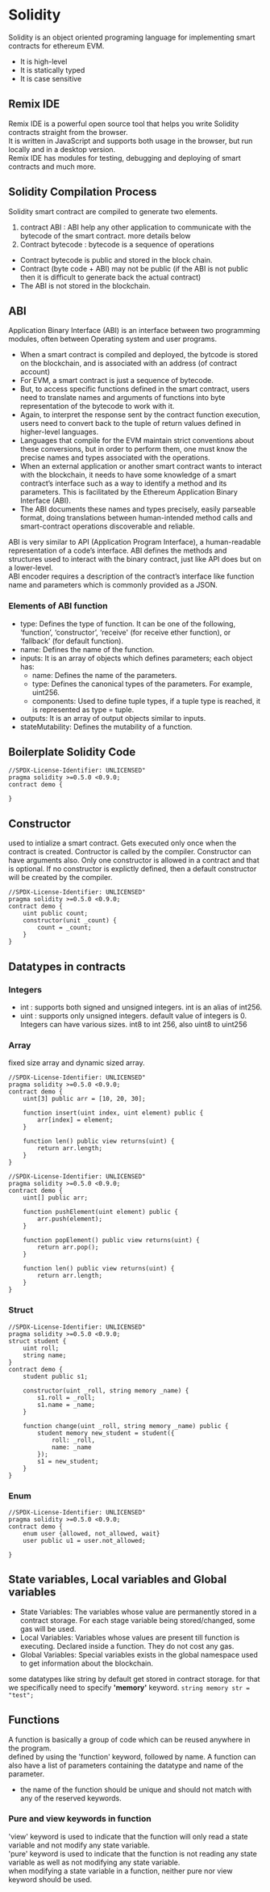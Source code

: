 # Solidity
Solidity is an object oriented programing language for implementing smart contracts for ethereum EVM.

- It is high-level
- It is statically typed
- It is case sensitive

## Remix IDE
Remix IDE is a powerful open source tool that helps you write Solidity contracts straight from the browser.\
It is written in JavaScript and supports both usage in the browser, but run locally and in a desktop version.\
Remix IDE has modules for testing, debugging and deploying of smart contracts and much more.

## Solidity Compilation Process
Solidity smart contract are compiled to generate two elements.
1. contract ABI : ABI help any other application to communicate with the bytecode of the smart contract. more details below
2. Contract bytecode : bytecode is a sequence of operations

- Contract bytecode is public and stored in the block chain.
- Contract (byte code + ABI) may not be public (if the ABI is not public then it is difficult to generate back the actual contract)
- The ABI is not stored in the blockchain.

## ABI
Application Binary Interface (ABI) is an interface between two programming modules, often between Operating system and user programs.
- When a smart contract is compiled and deployed, the bytcode is stored on the blockchain, and is associated with an address (of contract account)
- For EVM, a smart contract is just a sequence of bytecode.
- But, to access specific functions defined in the smart contract, users need to translate names and arguments of functions into byte representation of the bytecode to work with it.
- Again, to interpret the response sent by the contract function execution, users need to convert back to the tuple of return values defined in higher-level languages.
- Languages that compile for the EVM maintain strict conventions about these conversions, but in order to perform them, one must know the precise names and types associated with the operations.
- When an external application or another smart contract wants to interact with the blockchain, it needs to have some knowledge of a smart contract’s interface such as a way to identify a method and its parameters. This is facilitated by the Ethereum Application Binary Interface (ABI). 
- The ABI documents these names and types precisely, easily parseable format, doing translations between human-intended method calls and smart-contract operations discoverable and reliable.


ABI is very similar to API (Application Program Interface), a human-readable representation of a code’s interface. ABI defines the methods and structures used to interact with the binary contract, just like API does but on a lower-level.\
ABI encoder requires a description of the contract’s interface like function name and parameters which is commonly provided as a JSON.

### Elements of ABI function
- type: Defines the type of function. It can be one of the following, ‘function’, ‘constructor’, ‘receive' (for receive ether function), or ‘fallback’ (for default function).
- name: Defines the name of the function.
- inputs: It is an array of objects which defines parameters; each object has:
    - name: Defines the name of the parameters.
    - type: Defines the canonical types of the parameters. For example, uint256.
    - components: Used to define tuple types, if a tuple type is reached, it is represented as type = tuple.
- outputs: It is an array of output objects similar to inputs.
- stateMutability: Defines the mutability of a function.

## Boilerplate Solidity Code
```solidity
//SPDX-License-Identifier: UNLICENSED"
pragma solidity >=0.5.0 <0.9.0;
contract demo {
    
}
```

## Constructor
used to intialize a smart contract. Gets executed only once when the contract is created. Contructor is called by the compiler. Constructor can have arguments also.
Only one constructor is allowed in a contract and that is optional. If no constructor is explictly defined, then a default constructor will be created by the compiler.
```solidity
//SPDX-License-Identifier: UNLICENSED"
pragma solidity >=0.5.0 <0.9.0;
contract demo {
    uint public count;
    constructor(unit _count) {
        count = _count;
    }
}
```

## Datatypes in contracts
### Integers
- int : supports both signed and unsigned integers. int is an alias of int256.
- uint : supports only unsigned integers.
default value of integers is 0.\
Integers can have various sizes. int8 to int 256, also uint8 to uint256

### Array
fixed size array and dynamic sized array.
```solidity
//SPDX-License-Identifier: UNLICENSED"
pragma solidity >=0.5.0 <0.9.0;
contract demo {
    uint[3] public arr = [10, 20, 30];
    
    function insert(uint index, uint element) public {
        arr[index] = element;
    }
    
    function len() public view returns(uint) {
        return arr.length;
    }
}
```

```solidity
//SPDX-License-Identifier: UNLICENSED"
pragma solidity >=0.5.0 <0.9.0;
contract demo {
    uint[] public arr;
    
    function pushElement(uint element) public {
        arr.push(element);
    }
    
    function popElement() public view returns(uint) {
        return arr.pop();
    }
    
    function len() public view returns(uint) {
        return arr.length;
    }
}
```
### Struct

```solidity
//SPDX-License-Identifier: UNLICENSED"
pragma solidity >=0.5.0 <0.9.0;
struct student {
    uint roll;
    string name;
}
contract demo {
    student public s1;
    
    constructor(uint _roll, string memory _name) {
        s1.roll = _roll;
        s1.name = _name;
    }
    
    function change(uint _roll, string memory _name) public {
        student memory new_student = student({
            roll: _roll,
            name: _name
        });
        s1 = new_student;
    }
}
```

### Enum

```solidity
//SPDX-License-Identifier: UNLICENSED"
pragma solidity >=0.5.0 <0.9.0;
contract demo {
    enum user {allowed, not_allowed, wait}
    user public u1 = user.not_allowed;
    
}
```

## State variables, Local variables and Global variables
- State Variables: The variables whose value are permanently stored in a contract storage. For each stage variable being stored/changed, some gas will be used.
- Local Variables: Variables whose values are present till function is executing. Declared inside a function. They do not cost any gas.
- Global Variables: Special variables exists in the global namespace used to get information about the blockchain.

some datatypes like string by default get stored in contract storage. for that we specifically need to specify **'memory'** keyword.
``` string memory str = "test"; ```

## Functions
A function is basically a group of code which can be reused anywhere in the program.\
defined by using the 'function' keyword, followed by name. A function can also have a list of parameters containing the datatype and name of the parameter.
- the name of the function should be unique and should not match with any of the reserved keywords.

### Pure and view keywords in function
'view' keyword is used to indicate that the function will only read a state variable and not modify any state variable.\
'pure' keyword is used to indicate that the function is not reading any state variable as well as not modifying any state variable.\
when modifying a state variable in a function, neither pure nor view keyword should be used.

